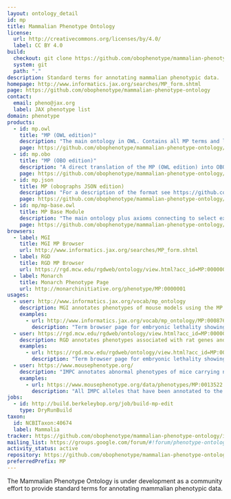 ```yaml
---
layout: ontology_detail
id: mp
title: Mammalian Phenotype Ontology
license:
  url: http://creativecommons.org/licenses/by/4.0/
  label: CC BY 4.0
build:
  checkout: git clone https://github.com/obophenotype/mammalian-phenotype-ontology.git
  system: git
  path: "."
description: Standard terms for annotating mammalian phenotypic data.
homepage: http://www.informatics.jax.org/searches/MP_form.shtml
page: https://github.com/obophenotype/mammalian-phenotype-ontology
contact:
  email: pheno@jax.org
  label: JAX phenotype list
domain: phenotype
products:
  - id: mp.owl
    title: "MP (OWL edition)"
    description: "The main ontology in OWL. Contains all MP terms and links to other OBO ontologies."
    page: https://github.com/obophenotype/mammalian-phenotype-ontology/releases/tag/current
  - id: mp.obo
    title: "MP (OBO edition)"
    description: "A direct translation of the MP (OWL edition) into OBO format."
    page: https://github.com/obophenotype/mammalian-phenotype-ontology/releases/tag/current
  - id: mp.json
    title: MP (obographs JSON edition)
    description: "For a description of the format see https://github.com/geneontology/obographs."
    page: https://github.com/obophenotype/mammalian-phenotype-ontology/releases/tag/current
  - id: mp/mp-base.owl
    title: MP Base Module
    description: "The main ontology plus axioms connecting to select external ontologies, excluding axioms from the the external ontologies themselves."
    page: https://github.com/obophenotype/mammalian-phenotype-ontology/releases/tag/current
browsers:
  - label: MGI
    title: MGI MP Browser
    url: http://www.informatics.jax.org/searches/MP_form.shtml
  - label: RGD
    title: RGD MP Browser
    url: https://rgd.mcw.edu/rgdweb/ontology/view.html?acc_id=MP:0000001
  - label: Monarch
    title: Monarch Phenotype Page
    url: http://monarchinitiative.org/phenotype/MP:0000001
usages:
  - user: http://www.informatics.jax.org/vocab/mp_ontology
    description: MGI annotates phenotypes of mouse models using the MP
    examples:
      - url: http://www.informatics.jax.org/vocab/mp_ontology/MP:0008762
        description: "Term browser page for embryonic lethality showing information about the term including definition, placement in the MP hierarchy, and link to mouse models annotated to this term or any of its decendants"
  - user: https://rgd.mcw.edu/rgdweb/ontology/view.html?acc_id=MP:0000001
    description: RGD annotates phenotypes associated with rat genes and alleles using the MP
    examples:
      - url: https://rgd.mcw.edu/rgdweb/ontology/view.html?acc_id=MP:0008762
        description: "Term browser page for embryonic lethality showing information about the term including definition, placement in the MP hierarchy, and link to annotations to this term or any of its decendants"
  - user: https://www.mousephenotype.org/
    description: "IMPC annotates abnormal phenotypes of mice carrying null alleles found following the application of a standardised set of physiological tests"
    examples:
      - url: https://www.mousephenotype.org/data/phenotypes/MP:0013522
        description: "All IMPC alleles that have been annotated to the MP term 'decreased memory-marker CD4-positive NK T cell number'."
jobs:
  - id: http://build.berkeleybop.org/job/build-mp-edit
    type: DryRunBuild
taxon:
  id: NCBITaxon:40674
  label: Mammalia
tracker: https://github.com/obophenotype/mammalian-phenotype-ontology/issues
mailing_list: https://groups.google.com/forum/#!forum/phenotype-ontologies-editors
activity_status: active
repository: https://github.com/obophenotype/mammalian-phenotype-ontology
preferredPrefix: MP
---
```


The Mammalian Phenotype Ontology is under development as a community effort to provide standard terms for annotating mammalian phenotypic data.
